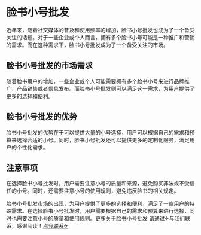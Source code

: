 # 脸书小号批发

近年来，随着社交媒体的普及和使用频率的增加，脸书小号批发也成为了一个备受关注的话题。对于一些企业或个人而言，拥有多个脸书小号可能是一种推广和营销的需求。而在这种需求下，脸书小号批发成为了一个备受关注的市场。

## 脸书小号批发的市场需求

随着脸书用户的增加，一些企业或个人可能需要拥有多个脸书小号来进行品牌推广、产品销售或者信息发布。而脸书小号批发则可以满足这一需求，为用户提供了更多的选择和便利。

## 脸书小号批发的优势

脸书小号批发的优势在于可以提供大量的小号选择，用户可以根据自己的需求和预算来选择合适的小号。同时，脸书小号批发还可以提供更多的定制化服务，满足用户的个性化需求。

## 注意事项

在选择脸书小号批发时，用户需要注意小号的质量和来源，避免购买非法或不受信任的小号。同时，还需要注意小号的使用规则，避免违反脸书的相关规定。

脸书小号批发市场的出现，为用户提供了更多的选择和便利，满足了一些用户的特殊需求。在选择脸书小号批发时，用户需要根据自己的需求和预算来进行选择，同时也需要注意小号的质量和使用规则。更多关于脸书小号批发 请通过✈与我们联系，感谢阅读！[点我联系✈](https://dev.k02.cc)